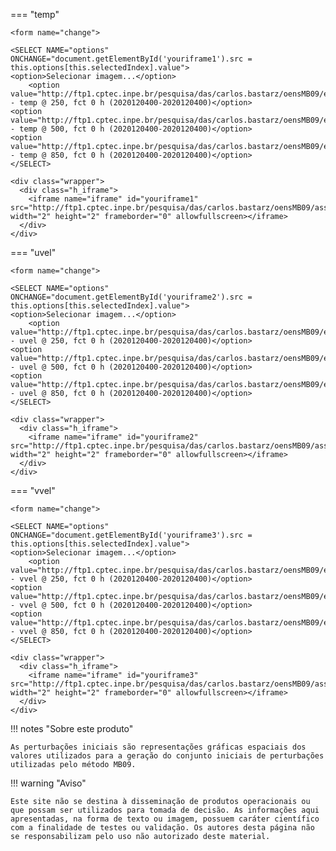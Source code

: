 

=== "temp"

    <form name="change">
    
    <SELECT NAME="options" ONCHANGE="document.getElementById('youriframe1').src = this.options[this.selectedIndex].value">
    <option>Selecionar imagem...</option>
        <option value="http://ftp1.cptec.inpe.br/pesquisa/das/carlos.bastarz/oensMB09/exps/intel_egeon_m128p_p64p/prod/perturbations/2020120400/perturbationstemp250_20201204002020120400.png">perturbations - temp @ 250, fct 0 h (2020120400-2020120400)</option>
    <option value="http://ftp1.cptec.inpe.br/pesquisa/das/carlos.bastarz/oensMB09/exps/intel_egeon_m128p_p64p/prod/perturbations/2020120400/perturbationstemp500_20201204002020120400.png">perturbations - temp @ 500, fct 0 h (2020120400-2020120400)</option>
    <option value="http://ftp1.cptec.inpe.br/pesquisa/das/carlos.bastarz/oensMB09/exps/intel_egeon_m128p_p64p/prod/perturbations/2020120400/perturbationstemp850_20201204002020120400.png">perturbations - temp @ 850, fct 0 h (2020120400-2020120400)</option>
    </SELECT>
    
    <div class="wrapper">
      <div class="h_iframe">
        <iframe name="iframe" id="youriframe1" src="http://ftp1.cptec.inpe.br/pesquisa/das/carlos.bastarz/oensMB09/assets/white_bkg.png" width="2" height="2" frameborder="0" allowfullscreen></iframe>
      </div>
    </div>
    
=== "uvel"

    <form name="change">
    
    <SELECT NAME="options" ONCHANGE="document.getElementById('youriframe2').src = this.options[this.selectedIndex].value">
    <option>Selecionar imagem...</option>
        <option value="http://ftp1.cptec.inpe.br/pesquisa/das/carlos.bastarz/oensMB09/exps/intel_egeon_m128p_p64p/prod/perturbations/2020120400/perturbationsuvel250_20201204002020120400.png">perturbations - uvel @ 250, fct 0 h (2020120400-2020120400)</option>
    <option value="http://ftp1.cptec.inpe.br/pesquisa/das/carlos.bastarz/oensMB09/exps/intel_egeon_m128p_p64p/prod/perturbations/2020120400/perturbationsuvel500_20201204002020120400.png">perturbations - uvel @ 500, fct 0 h (2020120400-2020120400)</option>
    <option value="http://ftp1.cptec.inpe.br/pesquisa/das/carlos.bastarz/oensMB09/exps/intel_egeon_m128p_p64p/prod/perturbations/2020120400/perturbationsuvel850_20201204002020120400.png">perturbations - uvel @ 850, fct 0 h (2020120400-2020120400)</option>
    </SELECT>
    
    <div class="wrapper">
      <div class="h_iframe">
        <iframe name="iframe" id="youriframe2" src="http://ftp1.cptec.inpe.br/pesquisa/das/carlos.bastarz/oensMB09/assets/white_bkg.png" width="2" height="2" frameborder="0" allowfullscreen></iframe>
      </div>
    </div>
    
=== "vvel"

    <form name="change">
    
    <SELECT NAME="options" ONCHANGE="document.getElementById('youriframe3').src = this.options[this.selectedIndex].value">
    <option>Selecionar imagem...</option>
        <option value="http://ftp1.cptec.inpe.br/pesquisa/das/carlos.bastarz/oensMB09/exps/intel_egeon_m128p_p64p/prod/perturbations/2020120400/perturbationsvvel250_20201204002020120400.png">perturbations - vvel @ 250, fct 0 h (2020120400-2020120400)</option>
    <option value="http://ftp1.cptec.inpe.br/pesquisa/das/carlos.bastarz/oensMB09/exps/intel_egeon_m128p_p64p/prod/perturbations/2020120400/perturbationsvvel500_20201204002020120400.png">perturbations - vvel @ 500, fct 0 h (2020120400-2020120400)</option>
    <option value="http://ftp1.cptec.inpe.br/pesquisa/das/carlos.bastarz/oensMB09/exps/intel_egeon_m128p_p64p/prod/perturbations/2020120400/perturbationsvvel850_20201204002020120400.png">perturbations - vvel @ 850, fct 0 h (2020120400-2020120400)</option>
    </SELECT>
    
    <div class="wrapper">
      <div class="h_iframe">
        <iframe name="iframe" id="youriframe3" src="http://ftp1.cptec.inpe.br/pesquisa/das/carlos.bastarz/oensMB09/assets/white_bkg.png" width="2" height="2" frameborder="0" allowfullscreen></iframe>
      </div>
    </div>

!!! notes "Sobre este produto"

    As perturbações iniciais são representações gráficas espaciais dos valores utilizados para a geração do conjunto iniciais de perturbações utilizadas pelo método MB09.

!!! warning "Aviso"

    Este site não se destina à disseminação de produtos operacionais ou que possam ser utilizados para tomada de decisão. As informações aqui apresentadas, na forma de texto ou imagem, possuem caráter científico com a finalidade de testes ou validação. Os autores desta página não se responsabilizam pelo uso não autorizado deste material.
